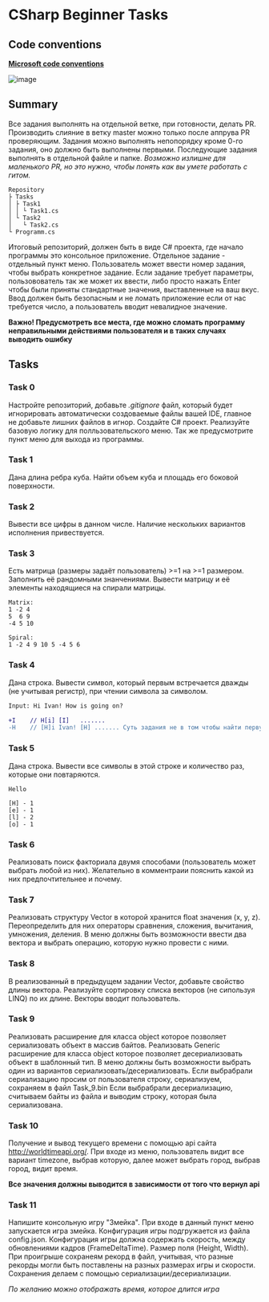 # CSharp Beginner Tasks
## Code conventions
[**Microsoft code conventions**](https://docs.microsoft.com/en-us/dotnet/csharp/fundamentals/coding-style/coding-conventions)

![image](https://user-images.githubusercontent.com/96415297/146741810-0b129faf-6e71-4ebd-831b-83377a374350.png)

## Summary 
Все задания выполнять на отдельной ветке, при готовности, делать PR. Производить слияние в ветку master можно только после аппрува PR проверяющим.
Задания можно выполнять непопорядку кроме 0-го задания, оно должно быть выполнены первыми. Последующие задания выполнять в отдельной файле и папке.
_Возможно излишне для маленького PR, но это нужно, чтобы понять как вы умете работать с гитом._

```
Repository
├ Tasks
│ ├ Task1
│ │ └ Task1.cs
│ └ Task2
│   └ Task2.cs  
└ Programm.cs
```

Итоговый репозиторий, должен быть в виде C# проекта, где начало программы это консольное приложение. Отдельное задание - отдельный пункт меню. Пользователь может ввести номер задания, чтобы выбрать конкретное задание. Если задание требует параметры, пользовователь так же может их ввести, либо просто нажать Enter чтобы были приняты стандартные значения, выставленные на ваш вкус. Ввод должен быть безопасным и не ломать приложение если от нас требуется число, а пользователь вводит невалидное значение.

**Важно! Предусмотреть все места, где можно сломать программу неправильными действиями пользователя и в таких случаях выводить ошибку**

## Tasks

### Task 0
Настройте репозиторий, добавьте _.gitignore_ файл, который будет игнорировать автоматически создоваемые файлы вашей IDE, главное не добавьте лишних файлов в игнор. 
Создайте C# проект. Реализуйте базовую логику для полльзовательского меню. Так же предусмотрите пункт меню для выхода из программы.

### Task 1
Дана длина ребра куба. Найти объем куба и площадь его боковой поверхности.

### Task 2
Вывести все цифры в данном числе. Наличие нескольких вариантов исполнения привествуется.

### Task 3
Есть матрица (размеры задаёт пользователь) >=1 на >=1 размером. Заполнить её рандомными знанчениями. Вывести матрицу и её элементы находящиеся на спирали матрицы.
```
Matrix:
1 -2 4
5  6 9
-4 5 10

Spiral:
1 -2 4 9 10 5 -4 5 6
```

### Task 4
Дана строка. Вывести символ, который первым встречается дважды (не учитывая регистр), при чтении символа за символом.
```diff
Input: Hi Ivan! How is going on?

+I    // H[i] [I]   .......
-H    // [H]i Ivan! [H] ....... Суть задания не в том чтобы найти первую дублирующуюся букву
```

### Task 5
Дана строка. Вывести все символы в этой строке и количество раз, которые они повтаряются.
```
Hello

[H] - 1
[e] - 1
[l] - 2
[o] - 1
```

### Task 6
Реализовать поиск факториала двумя способами (пользователь может выбрать любой из них). Желательно в комментраии пояснить какой из них предпочтительнее и почему.

### Task 7
Реализовать структуру Vector в которой хранится float значения (x, y, z).
Переопределить для них операторы сравнения, сложения, вычитания, умножения, деления.
В меню должны быть возможности ввести два вектора и выбрать операцию, которую нужно провести с ними.

### Task 8
В реализованный в предыдущем задании Vector, добавьте свойство длины вектора.
Реализуйте сортировку списка векторов (не сипользуя LINQ) по их длине.
Векторы вводит пользователь.

### Task 9
Реализовать расширение для класса object которое позволяет сериализовать объект в массив байтов.
Реализовать Generic расширение для класса object которое позволяет десериализовать объект в шаблонный тип.
В меню должны быть возможности выбрать один из вариантов сериализовать/десериализовать. 
Если выбрабрали сериализацию просим от пользователя строку, сериализуем, сохраняем в файл Task_9.bin
Если выбрабрали десериализацию, считываем байты из файла и выводим строку, которая была сериализована.

### Task 10
Получение и вывод текущего времени с помощью api сайта http://worldtimeapi.org/.
При входе из меню, пользователь видит все вариант timezone, выбрав которую, далее может выбрать город, выбрав город, видит время.

**Все значения должны выводится в зависимости от того что вернул api**

### Task 11
Напишите консольную игру "Змейка". При входе в данный пункт меню запускается игра змейка. Конфигурация игры подгружается из файла config.json. 
Конфигурация игры должна содержать скорость, между обновлениями кадров (FrameDeltaTime). Размер поля (Height, Width).
При проигрыше сохранеям рекорд в файл, учитывая, что разные рекорды могли быть поставлены на разных размерах игры и скорости. Сохранения делаем с помощью сериализации/десериализации.

_По желанию можно отображать время, которое длится игра_
